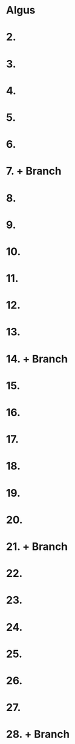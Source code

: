 # Algus
# 2.
# 3.
# 4.
# 5.
# 6.
# 7. + Branch
# 8.
# 9.
# 10.
# 11.
# 12.
# 13.
# 14. + Branch 
# 15.
# 16.
# 17.
# 18.
# 19.
# 20.
# 21. + Branch
# 22.
# 23.
# 24.
# 25.
# 26.
# 27.
# 28. + Branch
